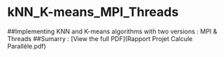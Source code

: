 # kNN_K-means_MPI_Threads
##Implementing KNN and K-means algorithms with two versions : MPI & Threads
##Sumarry : [View the full PDF](Rapport Projet Calcule Parallèle.pdf)
